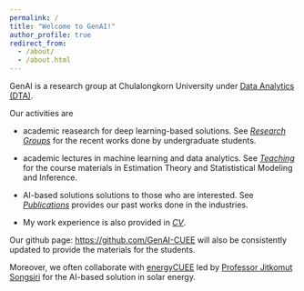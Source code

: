 ```yaml
---
permalink: /
title: "Welcome to GenAI!"
author_profile: true
redirect_from: 
  - /about/
  - /about.html
---
```




GenAI is a research group at Chulalongkorn University under [Data Analytics (DTA)](https://ee.eng.chula.ac.th/data-analytics-dta/). 


Our activities are 

- academic reasearch for deep learning-based solutions. See [*Research Groups*](https://genai.cuee.io/portfolio) for the recent works done by undergraduate students.  

- academic lectures in machine learning and data analytics. See [*Teaching*](https://genai.cuee.io/teaching) for the course materials in Estimation Theory and Statististical Modeling and Inference. 

- AI-based solutions solutions to those who are interested. See [*Publications*](https://genai.cuee.io/Publications) provides our past works done in the industries.  

- My work experience is also provided in [*CV*](https://genai.cuee.io/CV).  

Our github page: https://github.com/GenAI-CUEE will also be consistently updated to provide the materials for the students.   

Moreover, we often collaborate with [energyCUEE](https://github.com/energyCUEE) led by [Professor Jitkomut Songsiri](http://jitkomut.eng.chula.ac.th/) for the AI-based solution in solar energy.

 

